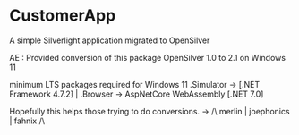 # CustomerApp
A simple Silverlight application migrated to OpenSilver

AE : Provided conversion of this package OpenSilver 1.0 to 2.1 on Windows 11

minimum LTS packages required for Windows 11
.Simulator -> [.NET Framework 4.7.2] | .Browser -> AspNetCore WebAssembly [.NET 7.0]

Hopefully this helps those trying to do conversions. -> /\ merlin | joephonics | fahnix /\
